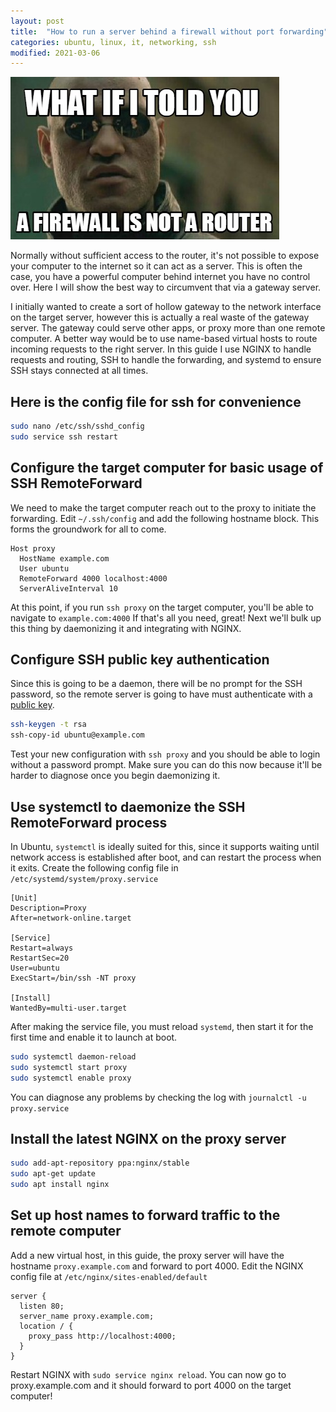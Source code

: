 ```yaml
---
layout: post
title:  "How to run a server behind a firewall without port forwarding"
categories: ubuntu, linux, it, networking, ssh
modified: 2021-03-06
---
```


<img src="/assets/firewall.jpg" alt="Firewall" class="banner"/>

Normally without sufficient access to the router, it's not possible to expose your computer to the internet so it can act as a server.  This is often the case, you have a powerful computer behind internet you have no control over. Here I will show the best way to circumvent that via a gateway server.

<!--more-->

I initially wanted to create a sort of hollow gateway to the network interface on the target server, however this is actually a real waste of the gateway server. The gateway could serve other apps, or proxy more than one remote computer. A better way would be to use name-based virtual hosts to route incoming requests to the right server. In this guide I use NGINX to handle requests and routing, SSH to handle the forwarding, and systemd to ensure SSH stays connected at all times.

## Here is the config file for ssh for convenience
``` bash
sudo nano /etc/ssh/sshd_config
sudo service ssh restart
```

## Configure the target computer for basic usage of SSH RemoteForward
We need to make the target computer reach out to the proxy to initiate the forwarding. Edit `~/.ssh/config` and add the following hostname block. This forms the groundwork for all to come.

``` nginx
Host proxy
  HostName example.com
  User ubuntu
  RemoteForward 4000 localhost:4000
  ServerAliveInterval 10
```

At this point, if you run `ssh proxy` on the target computer, you'll be able to navigate to `example.com:4000` If that's all you need, great! Next we'll bulk up this thing by daemonizing it and integrating with NGINX.

## Configure SSH public key authentication

Since this is going to be a daemon, there will be no prompt for the SSH password, so the remote server is going to have must authenticate with a [public key](https://www.digitalocean.com/community/tutorials/how-to-set-up-ssh-keys-on-ubuntu-1804).

``` bash
ssh-keygen -t rsa
ssh-copy-id ubuntu@example.com
```

Test your new configuration with `ssh proxy` and you should be able to login without a password prompt. Make sure you can do this now because it'll be harder to diagnose once you begin daemonizing it.

## Use systemctl to daemonize the SSH RemoteForward process

In Ubuntu, `systemctl` is ideally suited for this, since it supports waiting until network access is established after boot, and can restart the process when it exits. Create the following config file in `/etc/systemd/system/proxy.service`

``` make
[Unit]
Description=Proxy
After=network-online.target

[Service]
Restart=always
RestartSec=20
User=ubuntu
ExecStart=/bin/ssh -NT proxy

[Install]
WantedBy=multi-user.target
```

After making the service file, you must reload `systemd`, then start it for the first time and enable it to launch at boot.

``` bash
sudo systemctl daemon-reload
sudo systemctl start proxy
sudo systemctl enable proxy
```

You can diagnose any problems by checking the log with `journalctl -u proxy.service`

## Install the latest NGINX on the proxy server

``` bash
sudo add-apt-repository ppa:nginx/stable
sudo apt-get update
sudo apt install nginx
```

## Set up host names to forward traffic to the remote computer

Add a new virtual host, in this guide, the proxy server will have the hostname `proxy.example.com` and forward to port 4000. Edit the NGINX config file at `/etc/nginx/sites-enabled/default`

``` nginx
server {
  listen 80;
  server_name proxy.example.com;
  location / {
    proxy_pass http://localhost:4000;
  }
}
```

Restart NGINX with `sudo service nginx reload`. You can now go to proxy.example.com and it should forward to port 4000 on the target computer!